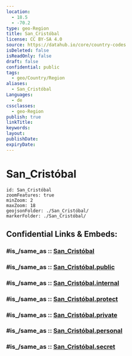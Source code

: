 ```yaml
---
location:
  - 18.5
  - -70.2
type: geo-Region
title: San_Cristóbal
license: CC BY-SA 4.0
source: https://datahub.io/core/country-codes
isDeleted: false
isReadOnly: false
draft: false
confidential: public
tags:
  - geo/Country/Region
aliases:
  - San_Cristóbal
Languages:
  - de
cssclasses:
  - geo-Region
publish: true
linkTitle:
keywords:
layout:
publishDate:
expiryDate:
---
```


# San_Cristóbal

```leaflet
id: San_Cristóbal
zoomFeatures: true 
minZoom: 2 
maxZoom: 18
geojsonFolder: ./San_Cristóbal/
markerFolder: ./San_Cristóbal/
```


## Confidential Links & Embeds: 

### #is_/same_as :: [San_Cristóbal](/_Standards/Earth/Continent/America~Caribbean/Dominican_Rep/provinces~Dominican_Rep/San_Cristóbal.md) 

### #is_/same_as :: [San_Cristóbal.public](/_public/Earth/Continent/America~Caribbean/Dominican_Rep/provinces~Dominican_Rep/San_Cristóbal.public.md) 

### #is_/same_as :: [San_Cristóbal.internal](/_internal/Earth/Continent/America~Caribbean/Dominican_Rep/provinces~Dominican_Rep/San_Cristóbal.internal.md) 

### #is_/same_as :: [San_Cristóbal.protect](/_protect/Earth/Continent/America~Caribbean/Dominican_Rep/provinces~Dominican_Rep/San_Cristóbal.protect.md) 

### #is_/same_as :: [San_Cristóbal.private](/_private/Earth/Continent/America~Caribbean/Dominican_Rep/provinces~Dominican_Rep/San_Cristóbal.private.md) 

### #is_/same_as :: [San_Cristóbal.personal](/_personal/Earth/Continent/America~Caribbean/Dominican_Rep/provinces~Dominican_Rep/San_Cristóbal.personal.md) 

### #is_/same_as :: [San_Cristóbal.secret](/_secret/Earth/Continent/America~Caribbean/Dominican_Rep/provinces~Dominican_Rep/San_Cristóbal.secret.md)

